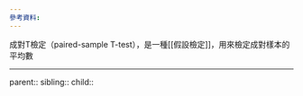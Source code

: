 ```yaml
---
參考資料:
---
```

成對T檢定（paired-sample T-test），是一種[[假設檢定]]，用來檢定成對樣本的平均數

- - -
parent::
sibling::
child::